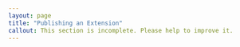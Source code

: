 ```yaml
---
layout: page
title: "Publishing an Extension"
callout: This section is incomplete. Please help to improve it.
---
```

